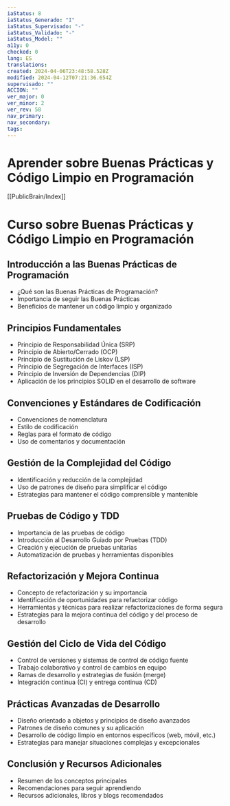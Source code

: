 ```yaml
---
iaStatus: 8
iaStatus_Generado: "I"
iaStatus_Supervisado: "-"
iaStatus_Validado: "-"
iaStatus_Model: ""
a11y: 0
checked: 0
lang: ES
translations: 
created: 2024-04-06T23:48:58.528Z
modified: 2024-04-12T07:21:36.654Z
supervisado: ""
ACCION: ""
ver_major: 0
ver_minor: 2
ver_rev: 58
nav_primary: 
nav_secondary: 
tags:
---
```

# Aprender sobre Buenas Prácticas y Código Limpio en Programación

[[PublicBrain/Index]]

# Curso sobre Buenas Prácticas y Código Limpio en Programación

## Introducción a las Buenas Prácticas de Programación
- ¿Qué son las Buenas Prácticas de Programación?
- Importancia de seguir las Buenas Prácticas
- Beneficios de mantener un código limpio y organizado

## Principios Fundamentales
- Principio de Responsabilidad Única (SRP)
- Principio de Abierto/Cerrado (OCP)
- Principio de Sustitución de Liskov (LSP)
- Principio de Segregación de Interfaces (ISP)
- Principio de Inversión de Dependencias (DIP)
- Aplicación de los principios SOLID en el desarrollo de software

## Convenciones y Estándares de Codificación
- Convenciones de nomenclatura
- Estilo de codificación
- Reglas para el formato de código
- Uso de comentarios y documentación

## Gestión de la Complejidad del Código
- Identificación y reducción de la complejidad
- Uso de patrones de diseño para simplificar el código
- Estrategias para mantener el código comprensible y mantenible

## Pruebas de Código y TDD
- Importancia de las pruebas de código
- Introducción al Desarrollo Guiado por Pruebas (TDD)
- Creación y ejecución de pruebas unitarias
- Automatización de pruebas y herramientas disponibles

## Refactorización y Mejora Continua
- Concepto de refactorización y su importancia
- Identificación de oportunidades para refactorizar código
- Herramientas y técnicas para realizar refactorizaciones de forma segura
- Estrategias para la mejora continua del código y del proceso de desarrollo

## Gestión del Ciclo de Vida del Código
- Control de versiones y sistemas de control de código fuente
- Trabajo colaborativo y control de cambios en equipo
- Ramas de desarrollo y estrategias de fusión (merge)
- Integración continua (CI) y entrega continua (CD)

## Prácticas Avanzadas de Desarrollo
- Diseño orientado a objetos y principios de diseño avanzados
- Patrones de diseño comunes y su aplicación
- Desarrollo de código limpio en entornos específicos (web, móvil, etc.)
- Estrategias para manejar situaciones complejas y excepcionales

## Conclusión y Recursos Adicionales
- Resumen de los conceptos principales
- Recomendaciones para seguir aprendiendo
- Recursos adicionales, libros y blogs recomendados
